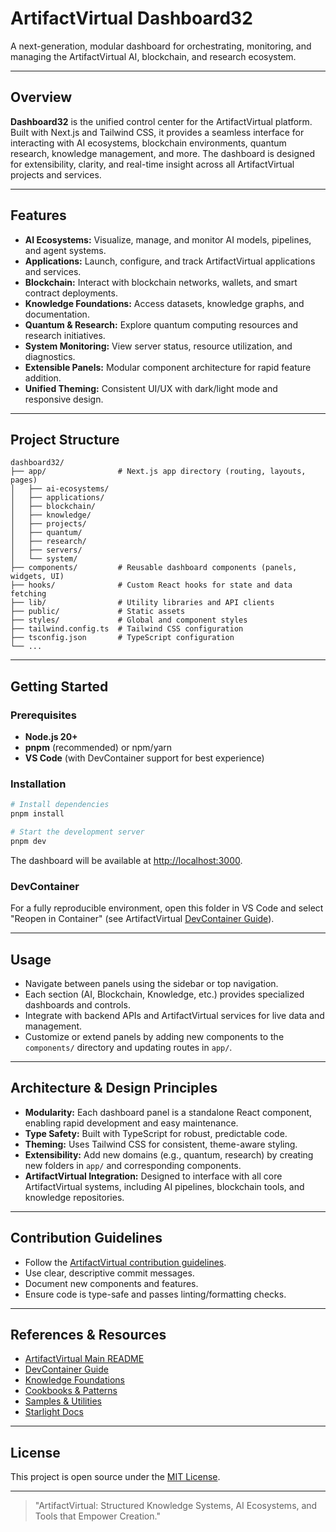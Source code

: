 # ArtifactVirtual Dashboard32

A next-generation, modular dashboard for orchestrating, monitoring, and managing the ArtifactVirtual AI, blockchain, and research ecosystem.

---

## Overview

**Dashboard32** is the unified control center for the ArtifactVirtual platform. Built with Next.js and Tailwind CSS, it provides a seamless interface for interacting with AI ecosystems, blockchain environments, quantum research, knowledge management, and more. The dashboard is designed for extensibility, clarity, and real-time insight across all ArtifactVirtual projects and services.

---

## Features

- **AI Ecosystems:** Visualize, manage, and monitor AI models, pipelines, and agent systems.
- **Applications:** Launch, configure, and track ArtifactVirtual applications and services.
- **Blockchain:** Interact with blockchain networks, wallets, and smart contract deployments.
- **Knowledge Foundations:** Access datasets, knowledge graphs, and documentation.
- **Quantum & Research:** Explore quantum computing resources and research initiatives.
- **System Monitoring:** View server status, resource utilization, and diagnostics.
- **Extensible Panels:** Modular component architecture for rapid feature addition.
- **Unified Theming:** Consistent UI/UX with dark/light mode and responsive design.

---

## Project Structure

```
dashboard32/
├── app/                # Next.js app directory (routing, layouts, pages)
│   ├── ai-ecosystems/
│   ├── applications/
│   ├── blockchain/
│   ├── knowledge/
│   ├── projects/
│   ├── quantum/
│   ├── research/
│   ├── servers/
│   └── system/
├── components/         # Reusable dashboard components (panels, widgets, UI)
├── hooks/              # Custom React hooks for state and data fetching
├── lib/                # Utility libraries and API clients
├── public/             # Static assets
├── styles/             # Global and component styles
├── tailwind.config.ts  # Tailwind CSS configuration
├── tsconfig.json       # TypeScript configuration
└── ...
```

---

## Getting Started

### Prerequisites

- **Node.js 20+**
- **pnpm** (recommended) or npm/yarn
- **VS Code** (with DevContainer support for best experience)

### Installation

```bash
# Install dependencies
pnpm install

# Start the development server
pnpm dev
```

The dashboard will be available at [http://localhost:3000](http://localhost:3000).

### DevContainer

For a fully reproducible environment, open this folder in VS Code and select "Reopen in Container" (see ArtifactVirtual [DevContainer Guide](../../devcontainer/README.md)).

---

## Usage

- Navigate between panels using the sidebar or top navigation.
- Each section (AI, Blockchain, Knowledge, etc.) provides specialized dashboards and controls.
- Integrate with backend APIs and ArtifactVirtual services for live data and management.
- Customize or extend panels by adding new components to the `components/` directory and updating routes in `app/`.

---

## Architecture & Design Principles

- **Modularity:** Each dashboard panel is a standalone React component, enabling rapid development and easy maintenance.
- **Type Safety:** Built with TypeScript for robust, predictable code.
- **Theming:** Uses Tailwind CSS for consistent, theme-aware styling.
- **Extensibility:** Add new domains (e.g., quantum, research) by creating new folders in `app/` and corresponding components.
- **ArtifactVirtual Integration:** Designed to interface with all core ArtifactVirtual systems, including AI pipelines, blockchain tools, and knowledge repositories.

---

## Contribution Guidelines

- Follow the [ArtifactVirtual contribution guidelines](../../CONTRIBUTING.md).
- Use clear, descriptive commit messages.
- Document new components and features.
- Ensure code is type-safe and passes linting/formatting checks.

---

## References & Resources

- [ArtifactVirtual Main README](../../README.md)
- [DevContainer Guide](../../devcontainer/README.md)
- [Knowledge Foundations](../../datasets/README.md)
- [Cookbooks & Patterns](../../cookbooks/README.md)
- [Samples & Utilities](../../samples/README.md)
- [Starlight Docs](../starlight-docs/README.md)

---

## License

This project is open source under the [MIT License](../../LICENSE).

---

> "ArtifactVirtual: Structured Knowledge Systems, AI Ecosystems, and Tools that Empower Creation."
